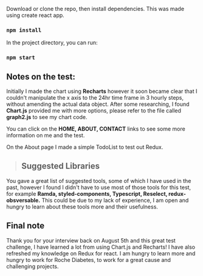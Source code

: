 Download or clone the repo, then install dependencies. This was made using create react app.

### `npm install`

In the project directory, you can run:

### `npm start`

## Notes on the test:

Initially I made the chart using **Recharts** however it soon became clear that I couldn't manipulate the x axis to the 24hr time frame in 3 hourly steps, without amending the actual data object. After some researching, I found **Chart.js** provided me with more options, please refer to the file called **graph2.js** to see my chart code.

You can click on the **HOME, ABOUT, CONTACT** links to see some more information on me and the test.

On the About page I made a simple TodoList to test out Redux.

> ## Suggested Libraries

You gave a great list of suggested tools, some of which I have used in the past, however I found I didn't have to use most of those tools for this test, for example **Ramda, styled-components, Typescript, Reselect, redux-obsversable.** This could be due to my lack of experience, I am open and hungry to learn about these tools more and their usefulness.

## Final note

Thank you for your interview back on August 5th and this great test challenge, I have learned a lot from using Chart.js and Recharts! I have also refreshed my knowledge on Redux for react. I am hungry to learn more and hungry to work for Roche Diabetes, to work for a great cause and challenging projects.
